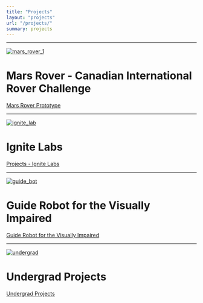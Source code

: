 ```yaml
---
title: "Projects"
layout: "projects"
url: "/projects/"
summary: projects
---
```


---

[![mars_rover_1](../img/mars_rover_1.png)](/circ/)
# Mars Rover - Canadian International Rover Challenge
[Mars Rover Prototype](/circ/)

---

[![ignite_lab](../img/ignite_1.png)](/ignite_projects/)
# Ignite Labs
[Projects - Ignite Labs](/ignite_projects/)

---

[![guide_bot](../img/major_proj_1.png)](/guide_bot/)
# Guide Robot for the Visually Impaired
[Guide Robot for the Visually Impaired](/guide_bot/)

---

[![undergrad](../img/tele_drone.png)](/undergrad_projects/)
# Undergrad Projects
[Undergrad Projects](/undergrad_projects/)
